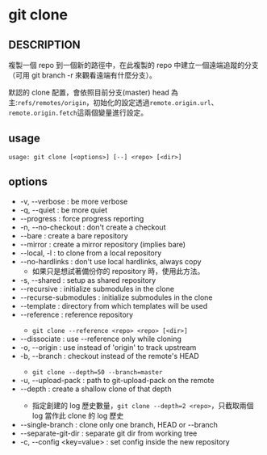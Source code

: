 # git clone

## DESCRIPTION

複製一個 repo 到一個新的路徑中，在此複製的 repo 中建立一個遠端追蹤的分支（可用 git branch -r 來觀看遠端有什麼分支）。

默認的 clone 配置，會依照目前分支(master) head 為主:`refs/remotes/origin`，初始化的設定透過`remote.origin.url`、`remote.origin.fetch`這兩個變量進行設定。 


## usage

```usage: git clone [<options>] [--] <repo> [<dir>]```

## options

- -v, --verbose : be more verbose
- -q, --quiet : be more quiet
- --progress : force progress reporting
- -n, --no-checkout : don't create a checkout
- --bare : create a bare repository
- --mirror : create a mirror repository (implies bare)
- --local, -l : to clone from a local repository
- --no-hardlinks : don't use local hardlinks, always copy
	- 如果只是想試著備份你的 repository 時，使用此方法。
- -s, --shared : setup as shared repository
- --recursive : initialize submodules in the clone
- --recurse-submodules : initialize submodules in the clone
- --template <template-directory> : directory from which templates will be used
- --reference <repo> : reference repository
	- `git clone --reference <repo> <repo> [<dir>]`
- --dissociate : use --reference only while cloning
- -o, --origin <name> : use <name> instead of 'origin' to track upstream
- -b, --branch <branch> : checkout <branch> instead of the remote's HEAD
	- `git clone --depth=50 --branch=master`
- -u, --upload-pack <path> : path to git-upload-pack on the remote
- --depth <depth> : create a shallow clone of that depth
	- 指定創建的 log 歷史數量，`git clone --depth=2 <repo>`，只截取兩個 log 當作此 clone 的 log 歷史
- --single-branch : clone only one branch, HEAD or --branch
- --separate-git-dir <gitdir> : separate git dir from working tree
- -c, --config <key=value> : set config inside the new repository
